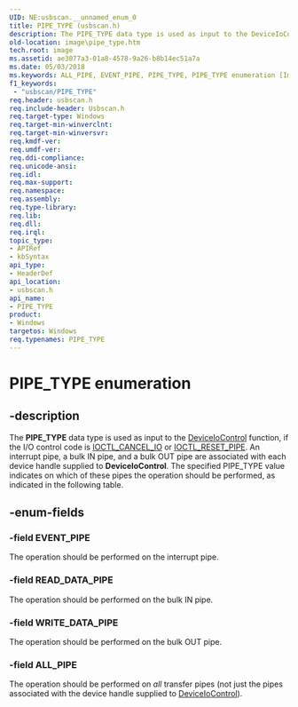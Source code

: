 ```yaml
---
UID: NE:usbscan.__unnamed_enum_0
title: PIPE_TYPE (usbscan.h)
description: The PIPE_TYPE data type is used as input to the DeviceIoControl function, if the I/O control code is IOCTL_CANCEL_IO or IOCTL_RESET_PIPE.
old-location: image\pipe_type.htm
tech.root: image
ms.assetid: ae3077a3-01a8-4578-9a26-b8b14ec51a7a
ms.date: 05/03/2018
ms.keywords: ALL_PIPE, EVENT_PIPE, PIPE_TYPE, PIPE_TYPE enumeration [Imaging Devices], READ_DATA_PIPE, WRITE_DATA_PIPE, image.pipe_type, stifnc_dd4122fa-8df4-4190-91ec-248a1e63ab64.xml, usbscan/ALL_PIPE, usbscan/EVENT_PIPE, usbscan/PIPE_TYPE, usbscan/READ_DATA_PIPE, usbscan/WRITE_DATA_PIPE
f1_keywords:
 - "usbscan/PIPE_TYPE"
req.header: usbscan.h
req.include-header: Usbscan.h
req.target-type: Windows
req.target-min-winverclnt: 
req.target-min-winversvr: 
req.kmdf-ver: 
req.umdf-ver: 
req.ddi-compliance: 
req.unicode-ansi: 
req.idl: 
req.max-support: 
req.namespace: 
req.assembly: 
req.type-library: 
req.lib: 
req.dll: 
req.irql: 
topic_type:
- APIRef
- kbSyntax
api_type:
- HeaderDef
api_location:
- usbscan.h
api_name:
- PIPE_TYPE
product:
- Windows
targetos: Windows
req.typenames: PIPE_TYPE
---
```


# PIPE_TYPE enumeration


## -description


The <b>PIPE_TYPE</b> data type is used as input to the <a href="https://docs.microsoft.com/windows/desktop/api/ioapiset/nf-ioapiset-deviceiocontrol">DeviceIoControl</a> function, if the I/O control code is <a href="https://docs.microsoft.com/windows-hardware/drivers/ddi/usbscan/ni-usbscan-ioctl_cancel_io">IOCTL_CANCEL_IO</a> or <a href="https://docs.microsoft.com/windows-hardware/drivers/ddi/usbscan/ni-usbscan-ioctl_reset_pipe">IOCTL_RESET_PIPE</a>. An interrupt pipe, a bulk IN pipe, and a bulk OUT pipe are associated with each device handle supplied to <b>DeviceIoControl</b>. The specified PIPE_TYPE value indicates on which of these pipes the operation should be performed, as indicated in the following table. 


## -enum-fields




### -field EVENT_PIPE

The operation should be performed on the interrupt pipe.


### -field READ_DATA_PIPE

The operation should be performed on the bulk IN pipe.


### -field WRITE_DATA_PIPE

The operation should be performed on the bulk OUT pipe.


### -field ALL_PIPE

The operation should be performed on <i>all</i> transfer pipes (not just the pipes associated with the device handle supplied to <a href="https://docs.microsoft.com/windows/desktop/api/ioapiset/nf-ioapiset-deviceiocontrol">DeviceIoControl</a>).

